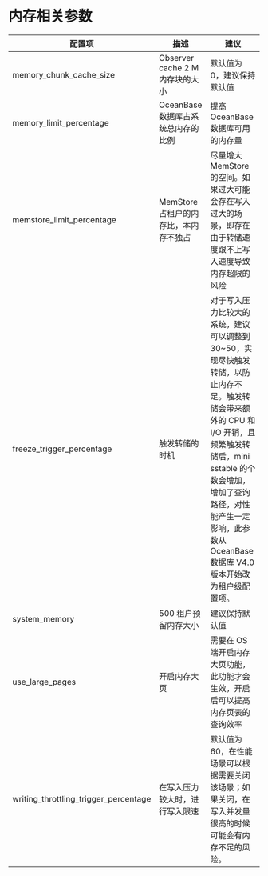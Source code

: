 # 内存相关参数

|                  配置项                   |             描述              |                                                               建议                                                                |
|----------------------------------------|-----------------------------|---------------------------------------------------------------------------------------------------------------------------------|
| memory_chunk_cache_size                | Observer cache 2 M 内存块的大小   | 默认值为 0，建议保持默认值                                                                                                                  |
| memory_limit_percentage                | OceanBase 数据库占系统总内存的比例      | 提高 OceanBase 数据库可用的内存量                                                                                                          |
| memstore_limit_percentage              | MemStore 占租户的内存比，本内存不独占     | 尽量增大 MemStore 的空间。如果过大可能会存在写入过大的场景，即存在由于转储速度跟不上写入速度导致内存超限的风险                                                                    |
| freeze_trigger_percentage              | 触发转储的时机                     | 对于写入压力比较大的系统，建议可以调整到 30\~50，实现尽快触发转储，以防止内存不足。触发转储会带来额外的 CPU 和 I/O 开销，且频繁触发转储后，mini sstable 的个数会增加，增加了查询路径，对性能产生一定影响，此参数从 OceanBase 数据库 V4.0 版本开始改为租户级配置项。                 |
| system_memory                          | 500 租户预留内存大小                | 建议保持默认值                                                                                                                         |
| use_large_pages                        | 开启内存大页                      | 需要在 OS 端开启内存大页功能，此功能才会生效，开启后可以提高内存页表的查询效率                                                                                       |
| writing_throttling_trigger_percentage | 在写入压力较大时，进行写入限速 | 默认值为 60，在性能场景可以根据需要关闭该场景；如果关闭，在写入并发量很高的时候可能会有内存不足的风险。|
